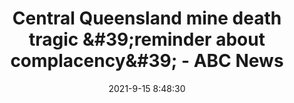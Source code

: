 ---
"title": "Central Queensland mine death tragic &amp;#39;reminder about complacency&amp;#39; - ABC News"
"date": "2021-9-15 8:48:30"
"feed_name": "GOOGLENEWSMINING"
"feed_website": "https://news.google.com/search?q=mining%2Bincident&hl=en-US&gl=US&ceid=US:en"
"feed_rss": "https://news.google.com/rss/search?q=mining%2Bincident&hl=en-US&gl=US&ceid=US:en"
"link": "https://www.abc.net.au/news/2021-09-15/mine-safety-central-qld-crinum-mine-coal-killed/100462644"
"file": "_posts/2021-1-1-40fe5d2bb4c96e4acb9668499814f422c0acc8c7.md"
"accident": "0"
"drilling": "0"
"dead": "0"
"injured": "0"
---